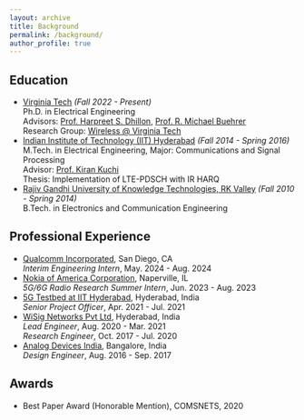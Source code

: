 ```yaml
---
layout: archive
title: Background
permalink: /background/
author_profile: true
---
```

<div class="cv">
    <script src="https://kit.fontawesome.com/a076d05399.js"></script>
	
<h2> <strong> Education</strong> </h2>
<ul>
  <li>
    <a href="https://www.vt.edu/">Virginia Tech</a> <i>(Fall 2022 - Present)</i> <br>
    Ph.D. in Electrical Engineering <br>
    Advisors: <a href="https://www.dhillon.ece.vt.edu/index.html">Prof. Harpreet S. Dhillon</a>, <a href="https://ece.vt.edu/people/profile/buehrer.html">Prof. R. Michael Buehrer</a> <br>
    Research Group: <a href="https://wireless.vt.edu/">Wireless @ Virginia Tech
  </li>
  <li>
    <a href="https://www.iith.ac.in/">Indian Institute of Technology (IIT) Hyderabad</a> <i>(Fall 2014 - Spring 2016)</i> <br>
    M.Tech. in Electrical Engineering, Major: Communications and Signal Processing <br>
    Advisor: <a href="https://www.iith.ac.in/ee/kkuchi/">Prof. Kiran Kuchi</a> <br>
    Thesis: Implementation of LTE-PDSCH with IR HARQ
  </li>
  <li>
    <a href="https://rguktrkv.ac.in/">Rajiv Gandhi University of Knowledge Technologies, RK Valley</a> <i>(Fall 2010 - Spring 2014)</i> <br>
    B.Tech. in Electronics and Communication Engineering 
  </li>
</ul>

<h2> <strong> Professional Experience</strong> </h2>
<ul>
  <li>
    <a href="https://www.qualcomm.com/">Qualcomm Incorporated</a>, San Diego, CA <br>
    <i>Interim Engineering Intern</i>, May. 2024 - Aug. 2024
  </li>	  
  <li>
    <a href="https://www.nokia.com/">Nokia of America Corporation</a>, Naperville, IL <br>
    <i>5G/6G Radio Research Summer Intern</i>, Jun. 2023 - Aug. 2023
  </li>
  <li>
    <a href="http://5g.iith.ac.in/">5G Testbed at IIT Hyderabad</a>, Hyderabad, India <br>
    <i>Senior Project Officer</i>, Apr. 2021 - Jul. 2021
  </li>
  <li>
    <a href="https://wisig.com/">WiSig Networks Pvt Ltd</a>, Hyderabad, India <br>
    <i>Lead Engineer</i>, Aug. 2020 - Mar. 2021 <br>
    <i>Research Engineer</i>, Oct. 2017 - Jul. 2020
  </li>
  <li>
    <a href="https://www.analog.com/en/index.html">Analog Devices India</a>, Bangalore, India <br>
    <i>Design Engineer</i>, Aug. 2016 - Sep. 2017
  </li>		
</ul>

<h2> <strong> Awards</strong> </h2>
<ul>
<li> Best Paper Award (Honorable Mention), COMSNETS, 2020  </li>		
</ul>

</div>
